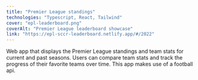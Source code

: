 ```yaml
---
title: "Premier League standings"
technologies: "Typescript, React, Tailwind"
cover: "epl-leaderboard.png"
coverAlt: "Premier League leaderboard showcase"
link: "https://epl-sccr-leaderboard.netlify.app/#/2022"
---
```

Web app that displays the Premier League standings and team stats for current and past seasons. Users can compare team stats and track the progress of their favorite teams over time. This app makes use of a football api.